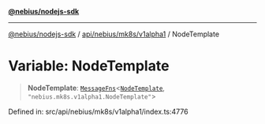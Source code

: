 [**@nebius/nodejs-sdk**](../../../../../README.md)

***

[@nebius/nodejs-sdk](../../../../../README.md) / [api/nebius/mk8s/v1alpha1](../README.md) / NodeTemplate

# Variable: NodeTemplate

> **NodeTemplate**: [`MessageFns`](../../../../../runtime/protos/core/interfaces/MessageFns.md)\<[`NodeTemplate`](../interfaces/NodeTemplate.md), `"nebius.mk8s.v1alpha1.NodeTemplate"`\>

Defined in: src/api/nebius/mk8s/v1alpha1/index.ts:4776

